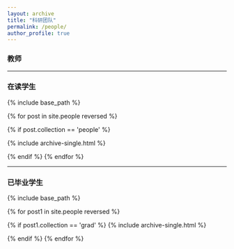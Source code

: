 ```yaml
---
layout: archive
title: "科研团队"
permalink: /people/
author_profile: true
---
```

### 教师

---

### 在读学生

{% include base_path %}

{% for post in site.people reversed %}

{% if post.collection == 'people' %}

{% include archive-single.html %}

{% endif %}
{% endfor %}

---

### 已毕业学生

{% include base_path %}

{% for post1 in site.people reversed %}

{% if post1.collection == 'grad' %}
{% include archive-single.html %}

{% endif %}
{% endfor %}
